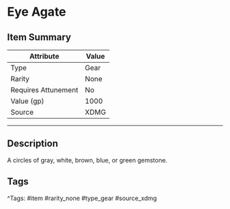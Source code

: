 # Eye Agate

## Item Summary

| Attribute            | Value                        |
|----------------------|------------------------------|
| Type                 | Gear |
| Rarity               | None             |
| Requires Attunement  | No                |
| Value (gp)           | 1000    |
| Source               | XDMG |

---

## Description

A circles of gray, white, brown, blue, or green gemstone.

## Tags

^Tags: #item #rarity_none #type_gear #source_xdmg